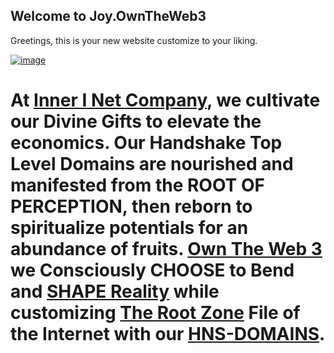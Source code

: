 ## Welcome to Joy.OwnTheWeb3

 Greetings, this is your new website customize to your liking.

[![image](https://user-images.githubusercontent.com/37987346/101912317-96206680-3b8f-11eb-910e-d9d7e5015035.png)](https://innerinetcompany.webflow.io/contact)

# At [Inner I Net Company](http://dlink.innerinetcompany.hns.to/), we cultivate our Divine Gifts to elevate the economics. Our Handshake Top Level Domains are nourished and manifested from the ROOT OF PERCEPTION, then reborn to spiritualize potentials for an abundance of fruits. [Own The Web 3](http://official.owntheweb3.hns.to/) we Consciously CHOOSE to Bend and [SHAPE Reality](http://innerinetcompany.shapereality.hns.to/) while customizing [The Root Zone](http://therootzone.hns.to/) File of the Internet with our [HNS-DOMAINS](http://home.hns-domains.hns.to/).

